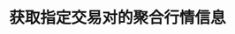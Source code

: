 ---
title: 获取指定交易对的聚合行情信息
position_number: 16
type: get
description: /az/future/market/v1/public/q/agg-ticker
parameters:
    -
        name: symbol
        type: string
        mandatory: true
        default: N/A
        description: 交易对
        ranges:
content_markdown: 注：**此方法不需要签名**
left_code_blocks:
    -
        code_block: "public void getKLine() {\r\n\tString text = HttpUtil.get(URL + \"/data/api/az/future/market/v1/getKLine?market=btc_usdt&type=1min&since=0\");\r\n\tSystem.out.println(text);\r\n}"
        title: Java
        language: java
right_code_blocks:
  - code_block: |-
      {
        "error": {
          "code": "",
          "msg": ""
        },
        "msgInfo": "",
        "result": {
          "a": "", //24小时成交量
          "ap": "", //卖一价格
          "bp": "", //买一价格
          "c": "", //最新价
          "h": "", //24小时最高价
          "i": "", //指数价格
          "l": "", //24小时最低价
          "m": "", //标记价格
          "o": "", //24小时前第一笔成交价
          "r": "", //24小时涨跌幅
          "s": "", //交易对
          "t": 0, //时间
          "v": "" //24小时成交额
        },
        "returnCode": 0
      }
    title: Response
    language: json
---